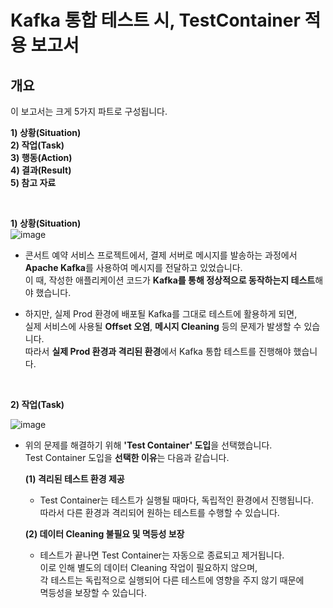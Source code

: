 # Kafka 통합 테스트 시, TestContainer 적용 보고서 

## 개요

이 보고서는 크게 5가지 파트로 구성됩니다.
  
**1) 상황(Situation)** <br>
**2) 작업(Task)** <br>
**3) 행동(Action)** <br> 
**4) 결과(Result)** <br>
**5) 참고 자료** <br>


<br> 

**1) 상황(Situation)** <br> 
![image](https://github.com/user-attachments/assets/ec7f68d7-064a-47e6-9917-fbdacf61df03)

- 콘서트 예약 서비스 프로젝트에서, 결제 서버로 메시지를 발송하는 과정에서<br> 
  **Apache Kafka**를 사용하여 메시지를 전달하고 있었습니다. <br> 
  이 때, 작성한 애플리케이션 코드가 **Kafka를 통해 정상적으로 동작하는지 테스트**해야 했습니다. <br>

- 하지만, 실제 Prod 환경에 배포될 Kafka를 그대로 테스트에 활용하게 되면, <br> 
  실제 서비스에 사용될 **Offset 오염**, **메시지 Cleaning**  등의 문제가 발생할 수 있습니다. <br>
  따라서 **실제 Prod 환경과 격리된 환경**에서 Kafka 통합 테스트를 진행해야 했습니다. <br>


<br> 

**2) 작업(Task)** <br>

![image](https://github.com/user-attachments/assets/98077e89-2c1d-42b3-80ec-3ff38924f5d5)

- 위의 문제를 해결하기 위해 **'Test Container' 도입**을 선택했습니다. <br> 
  Test Container 도입을 **선택한 이유**는 다음과 같습니다.

  **(1) 격리된 테스트 환경 제공**
  - Test Container는 테스트가 실행될 때마다, 독립적인 환경에서 진행됩니다. <br>
    따라서 다른 환경과 격리되어 원하는 테스트를 수행할 수 있습니다. <br>

  **(2) 데이터 Cleaning 불필요 및 멱등성 보장**
  - 테스트가 끝나면 Test Container는 자동으로 종료되고 제거됩니다. <br>
    이로 인해 별도의 데이터 Cleaning 작업이 필요하지 않으며, <br>
    각 테스트는 독립적으로 실행되어 다른 테스트에 영향을 주지 않기 때문에 <br>
    멱등성을 보장할 수 있습니다. <br> 

